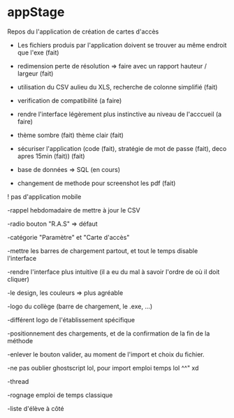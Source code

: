 # appStage 

Repos du l'application de création de cartes d'accès   

- Les fichiers produis par l'application doivent se trouver au même endroit que l'exe (fait)

- redimension perte de résolution => faire avec un rapport hauteur / largeur (fait)

- utilisation du CSV aulieu du XLS, recherche de colonne simplifié (fait)

- verification de compatibilité (a faire) 

- rendre l'interface légèrement plus instinctive au niveau de l'acccueil (a faire)

- thème sombre (fait) thème clair (fait)

- sécuriser l'application (code (fait), stratégie de mot de passe (fait), deco apres 15min (fait)) (fait)

- base de données => SQL (en cours)

- changement de methode pour screenshot les pdf (fait)

! pas d'application mobile

-rappel hebdomadaire de mettre à jour le CSV

-radio bouton "R.A.S" => défaut

-catégorie "Paramètre" et "Carte d'accès"

-mettre les barres de chargement partout, et tout le temps disable l'interface

-rendre l'interface plus intuitive (il a eu du mal à savoir l'ordre de où il doit cliquer)

-le design, les couleurs => plus agréable

-logo du collège (barre de chargement, le .exe, ...)

-différent logo de l'établissement spécifique

-positionnement des chargements, et de la confirmation de la fin de la méthode

-enlever le bouton valider, au moment de l'import et choix du fichier.

-ne pas oublier ghostscript lol, pour import emploi temps lol ^^" xd

-thread

-rognage emploi de temps classique

-liste d'élève à côté 
